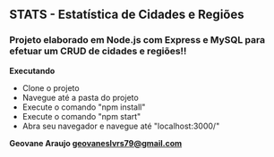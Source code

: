 ## STATS - Estatística de Cidades e Regiões
### Projeto elaborado em Node.js com Express e MySQL para efetuar um CRUD de cidades e regiões!!

__Executando__
- Clone o projeto
- Navegue até a pasta do projeto
- Execute o comando "npm install"
- Execute o comando "npm start"
- Abra seu navegador e navegue até "localhost:3000/"

__Geovane Araujo <geovaneslvrs79@gmail.com>__
